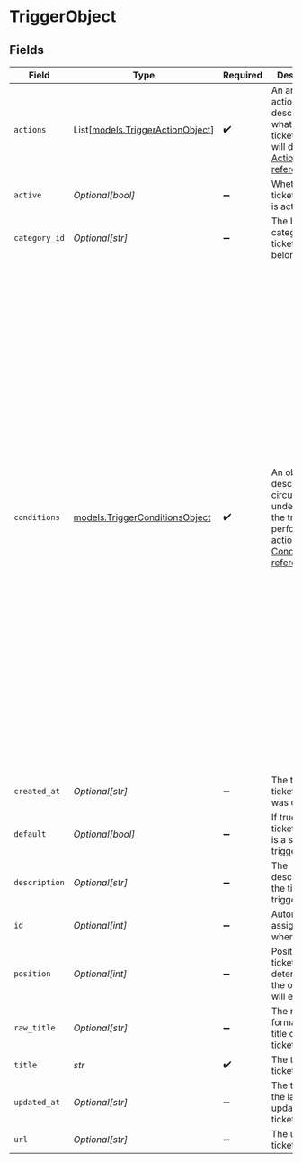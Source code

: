 # TriggerObject


## Fields

| Field                                                                                                                                                                                                                                                                                                                                                                                              | Type                                                                                                                                                                                                                                                                                                                                                                                               | Required                                                                                                                                                                                                                                                                                                                                                                                           | Description                                                                                                                                                                                                                                                                                                                                                                                        | Example                                                                                                                                                                                                                                                                                                                                                                                            |
| -------------------------------------------------------------------------------------------------------------------------------------------------------------------------------------------------------------------------------------------------------------------------------------------------------------------------------------------------------------------------------------------------- | -------------------------------------------------------------------------------------------------------------------------------------------------------------------------------------------------------------------------------------------------------------------------------------------------------------------------------------------------------------------------------------------------- | -------------------------------------------------------------------------------------------------------------------------------------------------------------------------------------------------------------------------------------------------------------------------------------------------------------------------------------------------------------------------------------------------- | -------------------------------------------------------------------------------------------------------------------------------------------------------------------------------------------------------------------------------------------------------------------------------------------------------------------------------------------------------------------------------------------------- | -------------------------------------------------------------------------------------------------------------------------------------------------------------------------------------------------------------------------------------------------------------------------------------------------------------------------------------------------------------------------------------------------- |
| `actions`                                                                                                                                                                                                                                                                                                                                                                                          | List[[models.TriggerActionObject](../models/triggeractionobject.md)]                                                                                                                                                                                                                                                                                                                               | :heavy_check_mark:                                                                                                                                                                                                                                                                                                                                                                                 | An array of actions describing what the ticket trigger will do. See [Actions reference](/documentation/ticketing/reference-guides/actions-reference)                                                                                                                                                                                                                                               |                                                                                                                                                                                                                                                                                                                                                                                                    |
| `active`                                                                                                                                                                                                                                                                                                                                                                                           | *Optional[bool]*                                                                                                                                                                                                                                                                                                                                                                                   | :heavy_minus_sign:                                                                                                                                                                                                                                                                                                                                                                                 | Whether the ticket trigger is active                                                                                                                                                                                                                                                                                                                                                               |                                                                                                                                                                                                                                                                                                                                                                                                    |
| `category_id`                                                                                                                                                                                                                                                                                                                                                                                      | *Optional[str]*                                                                                                                                                                                                                                                                                                                                                                                    | :heavy_minus_sign:                                                                                                                                                                                                                                                                                                                                                                                 | The ID of the category the ticket trigger belongs to                                                                                                                                                                                                                                                                                                                                               |                                                                                                                                                                                                                                                                                                                                                                                                    |
| `conditions`                                                                                                                                                                                                                                                                                                                                                                                       | [models.TriggerConditionsObject](../models/triggerconditionsobject.md)                                                                                                                                                                                                                                                                                                                             | :heavy_check_mark:                                                                                                                                                                                                                                                                                                                                                                                 | An object that describes the circumstances under which the trigger performs its actions. See [Conditions reference](/documentation/ticketing/reference-guides/conditions-reference)                                                                                                                                                                                                                | {<br/>"all": [<br/>{<br/>"field": "status",<br/>"operator": "less_than",<br/>"value": "solved"<br/>},<br/>{<br/>"field": "assignee_id",<br/>"operator": "is",<br/>"value": "296220096"<br/>},<br/>{<br/>"field": "custom_status_id",<br/>"operator": "includes",<br/>"value": [<br/>"1",<br/>"2"<br/>]<br/>}<br/>],<br/>"any": [<br/>{<br/>"field": "status",<br/>"operator": "less_than",<br/>"value": "solved"<br/>},<br/>{<br/>"field": "custom_status_id",<br/>"operator": "includes",<br/>"value": [<br/>"1",<br/>"2"<br/>]<br/>}<br/>]<br/>} |
| `created_at`                                                                                                                                                                                                                                                                                                                                                                                       | *Optional[str]*                                                                                                                                                                                                                                                                                                                                                                                    | :heavy_minus_sign:                                                                                                                                                                                                                                                                                                                                                                                 | The time the ticket trigger was created                                                                                                                                                                                                                                                                                                                                                            |                                                                                                                                                                                                                                                                                                                                                                                                    |
| `default`                                                                                                                                                                                                                                                                                                                                                                                          | *Optional[bool]*                                                                                                                                                                                                                                                                                                                                                                                   | :heavy_minus_sign:                                                                                                                                                                                                                                                                                                                                                                                 | If true, the ticket trigger is a standard trigger                                                                                                                                                                                                                                                                                                                                                  |                                                                                                                                                                                                                                                                                                                                                                                                    |
| `description`                                                                                                                                                                                                                                                                                                                                                                                      | *Optional[str]*                                                                                                                                                                                                                                                                                                                                                                                    | :heavy_minus_sign:                                                                                                                                                                                                                                                                                                                                                                                 | The description of the ticket trigger                                                                                                                                                                                                                                                                                                                                                              |                                                                                                                                                                                                                                                                                                                                                                                                    |
| `id`                                                                                                                                                                                                                                                                                                                                                                                               | *Optional[int]*                                                                                                                                                                                                                                                                                                                                                                                    | :heavy_minus_sign:                                                                                                                                                                                                                                                                                                                                                                                 | Automatically assigned when created                                                                                                                                                                                                                                                                                                                                                                |                                                                                                                                                                                                                                                                                                                                                                                                    |
| `position`                                                                                                                                                                                                                                                                                                                                                                                         | *Optional[int]*                                                                                                                                                                                                                                                                                                                                                                                    | :heavy_minus_sign:                                                                                                                                                                                                                                                                                                                                                                                 | Position of the ticket trigger, determines the order they will execute in                                                                                                                                                                                                                                                                                                                          |                                                                                                                                                                                                                                                                                                                                                                                                    |
| `raw_title`                                                                                                                                                                                                                                                                                                                                                                                        | *Optional[str]*                                                                                                                                                                                                                                                                                                                                                                                    | :heavy_minus_sign:                                                                                                                                                                                                                                                                                                                                                                                 | The raw format of the title of the ticket trigger                                                                                                                                                                                                                                                                                                                                                  |                                                                                                                                                                                                                                                                                                                                                                                                    |
| `title`                                                                                                                                                                                                                                                                                                                                                                                            | *str*                                                                                                                                                                                                                                                                                                                                                                                              | :heavy_check_mark:                                                                                                                                                                                                                                                                                                                                                                                 | The title of the ticket trigger                                                                                                                                                                                                                                                                                                                                                                    |                                                                                                                                                                                                                                                                                                                                                                                                    |
| `updated_at`                                                                                                                                                                                                                                                                                                                                                                                       | *Optional[str]*                                                                                                                                                                                                                                                                                                                                                                                    | :heavy_minus_sign:                                                                                                                                                                                                                                                                                                                                                                                 | The time of the last update of the ticket trigger                                                                                                                                                                                                                                                                                                                                                  |                                                                                                                                                                                                                                                                                                                                                                                                    |
| `url`                                                                                                                                                                                                                                                                                                                                                                                              | *Optional[str]*                                                                                                                                                                                                                                                                                                                                                                                    | :heavy_minus_sign:                                                                                                                                                                                                                                                                                                                                                                                 | The url of the ticket trigger                                                                                                                                                                                                                                                                                                                                                                      |                                                                                                                                                                                                                                                                                                                                                                                                    |